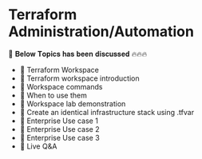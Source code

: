 # Terraform Administration/Automation

🎯 𝐁𝐞𝐥𝐨𝐰 𝐓𝐨𝐩𝐢𝐜𝐬 𝐡𝐚𝐬 𝐛𝐞𝐞𝐧 𝐝𝐢𝐬𝐜𝐮𝐬𝐬𝐞𝐝 🔥🔥🔥


- 📌 Terraform Workspace
- 📌 Terraform workspace introduction
- 📌 Workspace commands
- 📌 When to use them
- 📌 Workspace lab demonstration
- 📌 Create an identical infrastructure stack using .tfvar
- 📌 Enterprise Use case 1
- 📌 Enterprise Use case 2
- 📌 Enterprise Use case 3
- 📌 Live Q&A

